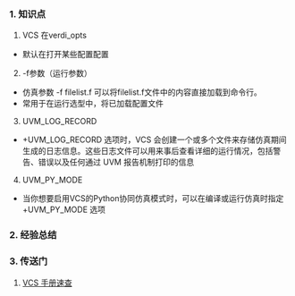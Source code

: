 ### 1. 知识点
1. VCS 在verdi_opts
 - 默认在打开某些配置配置
2. -f参数（运行参数）
- 仿真参数 -f filelist.f 可以将filelist.f文件中的内容直接加载到命令行。
- 常用于在运行选型中，将已加载配置文件
3. UVM_LOG_RECORD
- +UVM_LOG_RECORD 选项时，VCS 会创建一个或多个文件来存储仿真期间生成的日志信息。这些日志文件可以用来事后查看详细的运行情况，包括警告、错误以及任何通过 UVM 报告机制打印的信息
4. UVM_PY_MODE
- 当你想要启用VCS的Python协同仿真模式时，可以在编译或运行仿真时指定 +UVM_PY_MODE 选项

### 2. 经验总结

### 3. 传送门
1. [VCS 手册速查](https://zhuanlan.zhihu.com/p/614855173)

